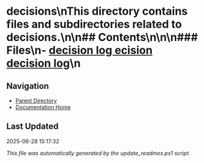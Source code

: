 # decisions\nThis directory contains files and subdirectories related to decisions.\n\n## Contents\n<!-- toc -->\n\n### Files\n- [decision log ecision  decision log](./decision_log.md)\n
## Navigation

- [Parent Directory](../)
- [Documentation Home](../../)

## Last Updated

2025-06-28 15:17:32

*This file was automatically generated by the update_readmes.ps1 script.*


